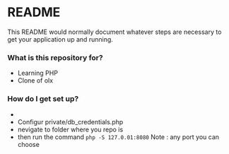 # README #

This README would normally document whatever steps are necessary to get your application up and running.

### What is this repository for? ###

* Learning PHP
* Clone of olx 

### How do I get set up? ###

* 
* Configur private/db_credentials.php
* nevigate to folder where you repo is 
* then run the command ```php -S 127.0.01:8080```     Note : any port you can choose
